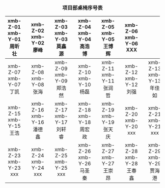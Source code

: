 ### <center> 项目部桌椅序号表 </center>
xmb-Z-01<br>xmb-Y-01<br>周昕壮 | |xmb-Z-02<br>xmb-Y-02<br>廖峰 | |xmb-Z-03<br>xmb-Y-03<br>莫鑫源 | |xmb-Z-04<br>xmb-Y-04<br>高浩博 | |xmb-Z-05<br>xmb-Y-05<br>王博辉 | |xmb-Z-06<br>xmb-Y-06<br>XXX | ||||
:-: | :-: | :-: | :-: | :-: | :-: | :-: | :-: | :-: | :-: | :-: | :-: | :-: | :-: | :-: | 
xmb-Z-07<br>xmb-Y-07<br> 丁凯| |xmb-Z-08<br>xmb-Y-08<br> 张海| |xmb-Z-09<br>xmb-Y-09<br> 郑浩然| |xmb-Z-10<br>xmb-Y-10<br> 杨磊| |xmb-Z-11<br>xmb-Y-11<br> 张润哲| |xmb-Z-12<br>xmb-Y-12<br> 刘强| |xmb-Z-13<br>xmb-Y-13<br> 年佳如| | xmb-Z-14<br>xmb-Y-14<br> 张明媛| |
xmb-Z-15<br>xmb-Y-15<br> 王浩| |xmb-Z-16<br>xmb-Y-16<br> 潘德鑫| |xmb-Z-17<br>xmb-Y-17<br> 刘轩睿| |xmb-Z-18<br>xmb-Y-18<br> 周宏政| |xmb-Z-19<br>xmb-Y-19<br> 张天庆| |xmb-Z-20<br>xmb-Y-20<br> xxx| |xmb-Z-21<br>xmb-Y-21<br> xxx| |xmb-Z-22<br>xmb-Y-22<br> xxx| |
xmb-Z-23<br>xmb-Y-23<br> xxx| |xmb-Z-24<br>xmb-Y-24<br> xxx| |xmb-Z-25<br>xmb-Y-25<br> xxx| |xmb-Z-26<br>xmb-Y-26<br> 马圣秦| |xmb-Z-27<br>xmb-Y-27<br> 王崇昂| |xmb-Z-28<br>xmb-Y-28<br> 王春鑫| |xmb-Z-29<br>xmb-Y-29<br> 贾海港| |xmb-Z-30<br>xmb-Y-30<br> 王芷峰| |